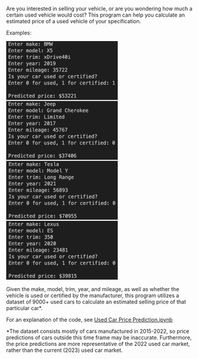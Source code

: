 <p>Are you interested in selling your vehicle, or are you wondering how much a certain used vehicle would cost? This program can help you calculate an estimated price of a used vehicle of your specification.</p>

<p>Examples:</p>

<img src="https://github.com/wesleychou7/used-car-price/blob/main/images/bmw.png" width="300">  <img src="https://github.com/wesleychou7/used-car-price/blob/main/images/jeep.png" width="300">
<img src="https://github.com/wesleychou7/used-car-price/blob/main/images/tesla.png" width="300">  <img src="https://github.com/wesleychou7/used-car-price/blob/main/images/lexus.png" width="300">

<p>Given the make, model, trim, year, and mileage, as well as whether the vehicle 
is used or certified by the manufacturer, this program utilizes a dataset of 
9000+ used cars to calculate an estimated selling price of that particular car*.</p>

<p>For an explanation of the code, see <a href="https://github.com/wesleychou7/used-car-price/blob/main/Used%20Car%20Price%20Prediction.ipynb">Used Car Price Prediction.ipynb</a></p>

<p>*The dataset consists mostly of cars manufactured in 2015-2022, so price predictions of cars outside this time frame may be inaccurate. Furthermore, the price predictions are more representative of the 2022 used car market, rather than the current (2023) used car market.</p>